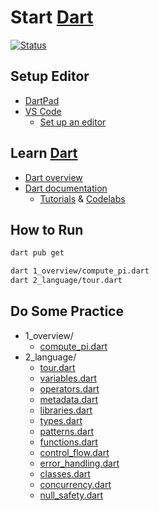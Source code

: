 # Start [Dart][]

[Dart]: https://dart.dev/

[![Status](https://img.shields.io/badge/Dart-3.0.0-brightgreen)](https://github.com/dart-lang/sdk)

## Setup Editor

- [DartPad](https://dart.dev/tools/dartpad)
- [VS Code](https://code.visualstudio.com/)
  - [Set up an editor](https://docs.flutter.dev/get-started/editor?tab=vscode)

## Learn [Dart][]

- [Dart overview](https://dart.dev/overview)
- [Dart documentation](https://dart.dev/guides)
  - [Tutorials](https://dart.dev/tutorials) & [Codelabs](https://dart.dev/codelabs)

## How to Run

```bash
dart pub get

dart 1_overview/compute_pi.dart
dart 2_language/tour.dart
```

## Do Some Practice

- 1_overview/
  - [compute_pi.dart](1_overview/compute_pi.dart)
- 2_language/
  - [tour.dart](2_language/tour.dart)
  - [variables.dart](2_language/variables.dart)
  - [operators.dart](2_language/operators.dart)
  - [metadata.dart](2_language/metadata.dart)
  - [libraries.dart](2_language/libraries.dart)
  - [types.dart](2_language/types.dart)
  - [patterns.dart](2_language/patterns.dart)
  - [functions.dart](2_language/functions.dart)
  - [control_flow.dart](2_language/control_flow.dart)
  - [error_handling.dart](2_language/error_handling.dart)
  - [classes.dart](2_language/classes.dart)
  - [concurrency.dart](2_language/concurrency.dart)
  - [null_safety.dart](2_language/null_safety.dart)
